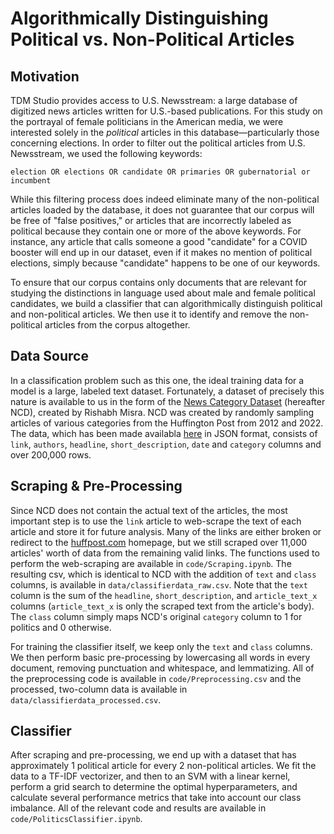 # Algorithmically Distinguishing Political vs. Non-Political Articles

## Motivation

TDM Studio provides access to U.S. Newsstream: a large database of digitized news articles written for U.S.-based publications. For this study on the portrayal of female politicians in the American media, we were interested solely in the *political* articles in this database—particularly those concerning elections. In order to filter out the political articles from U.S. Newsstream, we used the following keywords:

```
election OR elections OR candidate OR primaries OR gubernatorial or incumbent 
```

While this filtering process does indeed eliminate many of the non-political articles loaded by the database, it does not guarantee that our corpus will be free of "false positives," or articles that are incorrectly labeled as political because they contain one or more of the above keywords. For instance, any article that calls someone a good "candidate" for a COVID booster will end up in our dataset, even if it makes no mention of political elections, simply because "candidate" happens to be one of our keywords.

To ensure that our corpus contains only documents that are relevant for studying the distinctions in language used about male and female political candidates, we build a classifier that can algorithmically distinguish political and non-political articles. We then use it to identify and remove the non-political articles from the corpus altogether.

## Data Source

In a classification problem such as this one, the ideal training data for a model is a large, labeled text dataset. Fortunately, a dataset of precisely this nature is available to us in the form of the [News Category Dataset](https://rishabhmisra.github.io/publications/) (hereafter NCD), created by Rishabh Misra. NCD was created by randomly sampling articles of various categories from the Huffington Post from 2012 and 2022. The data, which has been made availabla [here](https://www.kaggle.com/datasets/rmisra/news-category-dataset/data) in JSON format, consists of `link`, `authors`, `headline`, `short_description`, `date` and `category` columns and over 200,000 rows.

## Scraping & Pre-Processing

Since NCD does not contain the actual text of the articles, the most important step is to use the `link` article to web-scrape the text of each article and store it for future analysis. Many of the links are either broken or redirect to the [huffpost.com](https://huffpost.com) homepage, but we still scraped over 11,000 articles' worth of data from the remaining valid links. The functions used to perform the web-scraping are available in `code/Scraping.ipynb`. The resulting csv, which is identical to NCD with the addition of `text` and `class` columns, is available in `data/classifierdata_raw.csv`. Note that the `text` column is the sum of the `headline`, `short_description`, and `article_text_x` columns (`article_text_x` is only the scraped text from the article's body). The `class` column simply maps NCD's original `category` column to 1 for politics and 0 otherwise.

For training the classifier itself, we keep only the `text` and `class` columns. We then perform basic pre-processing by lowercasing all words in every document, removing punctuation and whitespace, and lemmatizing. All of the preprocessing code is available in `code/Preprocessing.csv` and the processed, two-column data is available in `data/classifierdata_processed.csv`.

## Classifier

After scraping and pre-processing, we end up with a dataset that has approximately 1 political article for every 2 non-political articles. We fit the data to a TF-IDF vectorizer, and then to an SVM with a linear kernel, perform a grid search to determine the optimal hyperparameters, and calculate several performance metrics that take into account our class imbalance. All of the relevant code and results are available in `code/PoliticsClassifier.ipynb`.